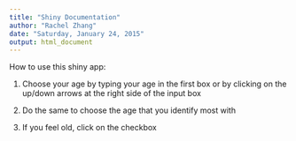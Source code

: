 ```yaml
---
title: "Shiny Documentation"
author: "Rachel Zhang"
date: "Saturday, January 24, 2015"
output: html_document
---
```

How to use this shiny app:

1. Choose your age by typing your age in the first box or by clicking on the up/down arrows at the right side of the input box

2. Do the same to choose the age that you identify most with

3. If you feel old, click on the checkbox
